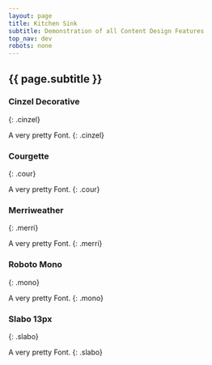 ```yaml
---
layout: page
title: Kitchen Sink
subtitle: Demonstration of all Content Design Features
top_nav: dev
robots: none
---
```


## {{ page.subtitle }}

### Cinzel Decorative
{: .cinzel}

A very pretty Font.
{: .cinzel}

### Courgette
{: .cour}

A very pretty Font.
{: .cour}

### Merriweather
{: .merri}

A very pretty Font.
{: .merri}

### Roboto Mono
{: .mono}

A very pretty Font.
{: .mono}

### Slabo 13px
{: .slabo}

A very pretty Font.
{: .slabo}

